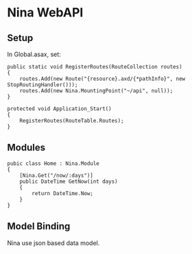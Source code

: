 ﻿# Nina WebAPI

## Setup
In Global.asax, set:

    public static void RegisterRoutes(RouteCollection routes)
    {
        routes.Add(new Route("{resource}.axd/{*pathInfo}", new StopRoutingHandler()));
        routes.Add(new Nina.MountingPoint("~/api", null));
    }

    protected void Application_Start()
    {
        RegisterRoutes(RouteTable.Routes);
    }

## Modules

    pubic class Home : Nina.Module
    {
        [Nina.Get("/now/:days")]
        public DateTime GetNow(int days)
        {
            return DateTime.Now;
        }
    }

## Model Binding

Nina use json based data model.